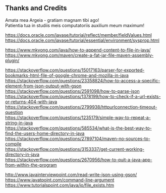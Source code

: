 Thanks and Credits
--------------------------------------------------------------------------------
Amata mea Argeia - gratiam magnam tibi ago!  
Patientia tua in studiis meis computatoriis auxilium meum maximum!  

https://docs.oracle.com/javase/tutorial/reflect/member/fieldValues.html  
https://docs.oracle.com/javase/tutorial/essential/environment/sysprop.html  

https://www.mkyong.com/java/how-to-append-content-to-file-in-java/  
https://www.mkyong.com/maven/create-a-fat-jar-file-maven-assembly-plugin/  

https://stackoverflow.com/questions/15017163/parser-for-exported-bookmarks-html-file-of-google-chrome-and-mozilla-in-java  
https://stackoverflow.com/questions/23358824/how-to-access-a-specific-element-from-json-output-with-gson  
https://stackoverflow.com/questions/2591098/how-to-parse-json  
https://stackoverflow.com/questions/1378199/how-to-check-if-a-url-exists-or-returns-404-with-java  
https://stackoverflow.com/questions/2799938/httpurlconnection-timeout-question  
https://stackoverflow.com/questions/1235179/simple-way-to-repeat-a-string-in-java  
https://stackoverflow.com/questions/585534/what-is-the-best-way-to-find-the-users-home-directory-in-java  
https://stackoverflow.com/questions/27897104/maven-no-sources-to-compile  
https://stackoverflow.com/questions/3153337/get-current-working-directory-in-java  
https://stackoverflow.com/questions/2670956/how-to-quit-a-java-app-from-within-the-program  

http://www.javainterviewpoint.com/read-write-json-using-gson/  
https://www.javatpoint.com/command-line-argument  
https://www.tutorialspoint.com/java/io/file_exists.htm  
